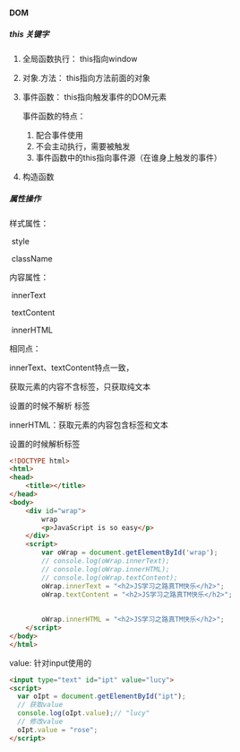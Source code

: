 #### DOM



##### this 关键字

1. 全局函数执行： this指向window

2. 对象.方法：        this指向方法前面的对象

3. 事件函数：         this指向触发事件的DOM元素

   事件函数的特点：

   1.  配合事件使用
   2. 不会主动执行，需要被触发
   3. 事件函数中的this指向事件源（在谁身上触发的事件）

   

4. 构造函数









##### 属性操作

样式属性：

​	style

​	className

内容属性：

​	innerText

​	textContent



​	innerHTML

相同点：

innerText、textContent特点一致，

获取元素的内容不含标签，只获取纯文本

设置的时候不解析 标签



innerHTML：获取元素的内容包含标签和文本

设置的时候解析标签

```html
<!DOCTYPE html>
<html>
<head>
	<title></title>
</head>
<body>
	<div id="wrap">
		wrap
		<p>JavaScript is so easy</p>
	</div>
	<script>
		var oWrap = document.getElementById('wrap');
		// console.log(oWrap.innerText);
		// console.log(oWrap.innerHTML);
		// console.log(oWrap.textContent);
		oWrap.innerText = "<h2>JS学习之路真TM快乐</h2>";
		oWrap.textContent = "<h2>JS学习之路真TM快乐</h2>";
    
    
		oWrap.innerHTML = "<h2>JS学习之路真TM快乐</h2>";
	</script>
</body>
</html>
```



value: 针对input使用的

```html
<input type="text" id="ipt" value="lucy">
<script>
  var oIpt = document.getElementById("ipt");
  // 获取value
  console.log(oIpt.value);// "lucy"
  // 修改value
  oIpt.value = "rose";
</script>
```















































































